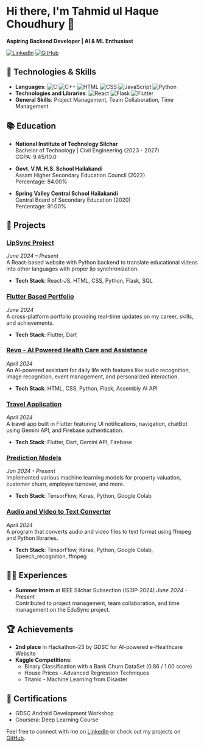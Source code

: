 # Hi there, I'm Tahmid ul Haque Choudhury 👋

**Aspiring Backend Developer | AI & ML Enthusiast**

[![LinkedIn](https://img.shields.io/badge/LinkedIn-%230077B5.svg?style=for-the-badge&logo=linkedin&logoColor=white)](https://linkedin.com/in/tahmid019/)
[![GitHub](https://img.shields.io/badge/GitHub-%23121011.svg?style=for-the-badge&logo=github&logoColor=white)](https://github.com/Tahmid019/)

## 🔧 Technologies & Skills
- **Languages**: ![C](https://img.shields.io/badge/C-%2300599C.svg?style=for-the-badge&logo=c&logoColor=white) ![C++](https://img.shields.io/badge/C++-%2300599C.svg?style=for-the-badge&logo=c%2B%2B&logoColor=white) ![HTML](https://img.shields.io/badge/HTML-%23E34F26.svg?style=for-the-badge&logo=html5&logoColor=white) ![CSS](https://img.shields.io/badge/CSS-%231572B6.svg?style=for-the-badge&logo=css3&logoColor=white) ![JavaScript](https://img.shields.io/badge/JavaScript-%23F7DF1E.svg?style=for-the-badge&logo=javascript&logoColor=black) ![Python](https://img.shields.io/badge/Python-%233776AB.svg?style=for-the-badge&logo=python&logoColor=white)
- **Technologies and Libraries**: ![React](https://img.shields.io/badge/React-%2320232a.svg?style=for-the-badge&logo=react&logoColor=%2361DAFB) ![Flask](https://img.shields.io/badge/Flask-%23000.svg?style=for-the-badge&logo=flask&logoColor=white) ![Flutter](https://img.shields.io/badge/Flutter-%2302569B.svg?style=for-the-badge&logo=flutter&logoColor=white) 
- **General Skills**: Project Management, Team Collaboration, Time Management

## 📚 Education
- **National Institute of Technology Silchar**  
  Bachelor of Technology | Civil Engineering (2023 - 2027)  
  CGPA: 9.45/10.0

- **Govt. V.M. H.S. School Hailakandi**  
  Assam Higher Secondary Education Council (2022)  
  Percentage: 84.00%

- **Spring Valley Central School Hailakandi**  
  Central Board of Secondary Education (2020)  
  Percentage: 91.00%

## 💼 Projects

### [LipSync Project](https://github.com/Tahmid019/LipSync-Project)
*June 2024 – Present*  
A React-based website with Python backend to translate educational videos into other languages with proper lip synchronization.
- **Tech Stack**: React-JS, HTML, CSS, Python, Flask, SQL

### [Flutter Based Portfolio](https://github.com/Tahmid019/Flutter-Portfolio)
*June 2024*  
A cross-platform portfolio providing real-time updates on my career, skills, and achievements.
- **Tech Stack**: Flutter, Dart

### [Revo - AI Powered Health Care and Assistance](https://github.com/Tahmid019/Revo-HealthCare)
*April 2024*  
An AI-powered assistant for daily life with features like audio recognition, image recognition, event management, and personalized interaction.
- **Tech Stack**: HTML, CSS, Python, Flask, Assembly AI API

### [Travel Application](https://github.com/Tahmid019/Travel-App)
*April 2024*  
A travel app built in Flutter featuring UI notifications, navigation, chatBot using Gemini API, and Firebase authentication.
- **Tech Stack**: Flutter, Dart, Gemini API, Firebase

### [Prediction Models](https://github.com/Tahmid019/Prediction-Models)
*Jan 2024 - Present*  
Implemented various machine learning models for property valuation, customer churn, employee turnover, and more.
- **Tech Stack**: TensorFlow, Keras, Python, Google Colab

### [Audio and Video to Text Converter](https://github.com/Tahmid019/AV-Text-Converter)
*April 2024*  
A program that converts audio and video files to text format using ffmpeg and Python libraries.
- **Tech Stack**: TensorFlow, Keras, Python, Google Colab, Speech_recognition, ffmpeg

## 👨‍💼 Experiences
- **Summer Intern** at IEEE Silchar Subsection (IS3IP-2024)
  *June 2024 - Present*  
  Contributed to project management, team collaboration, and time management on the EduSync project.

## 🏆 Achievements
- **2nd place** in Hackathon-23 by GDSC for AI-powered e-Healthcare Website
- **Kaggle Competitions**:
  - Binary Classification with a Bank Churn DataSet (0.86 / 1.00 score)
  - House Prices - Advanced Regression Techniques
  - Titanic - Machine Learning from Disaster

## 📜 Certifications
- GDSC Android Development Workshop
- Coursera: Deep Learning Course

Feel free to connect with me on [LinkedIn](https://linkedin.com/in/tahmid019/) or check out my projects on [GitHub](https://github.com/Tahmid019/).



<!--
**tech-hunter-mainak/tech-hunter-mainak** is a ✨ _special_ ✨ repository because its `README.md` (this file) appears on your GitHub profile.

Here are some ideas to get you started:

- 🔭 I’m currently working on ...
- 🌱 I’m currently learning ...
- 👯 I’m looking to collaborate on ...
- 🤔 I’m looking for help with ...
- 💬 Ask me about ...
- 📫 How to reach me: ...
- 😄 Pronouns: ...
- ⚡ Fun fact: ...
-->
